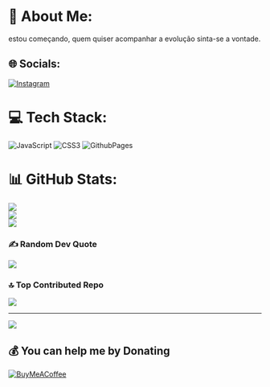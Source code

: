 # 💫 About Me:
estou começando, quem quiser acompanhar a evolução sinta-se a vontade.


## 🌐 Socials:
[![Instagram](https://img.shields.io/badge/Instagram-%23E4405F.svg?logo=Instagram&logoColor=white)](https://instagram.com/@wlk_dario) 

# 💻 Tech Stack:
![JavaScript](https://img.shields.io/badge/javascript-%23323330.svg?style=for-the-badge&logo=javascript&logoColor=%23F7DF1E) ![CSS3](https://img.shields.io/badge/css3-%231572B6.svg?style=for-the-badge&logo=css3&logoColor=white) ![GithubPages](https://img.shields.io/badge/github%20pages-121013?style=for-the-badge&logo=github&logoColor=white)
# 📊 GitHub Stats:
![](https://github-readme-stats.vercel.app/api?username=Gabriel-Dario&theme=gotham&hide_border=false&include_all_commits=true&count_private=true)<br/>
![](https://github-readme-streak-stats.herokuapp.com/?user=Gabriel-Dario&theme=gotham&hide_border=false)<br/>
![](https://github-readme-stats.vercel.app/api/top-langs/?username=Gabriel-Dario&theme=gotham&hide_border=false&include_all_commits=true&count_private=true&layout=compact)

### ✍️ Random Dev Quote
![](https://quotes-github-readme.vercel.app/api?type=horizontal&theme=dark)

### 🔝 Top Contributed Repo
![](https://github-contributor-stats.vercel.app/api?username=Gabriel-Dario&limit=5&theme=gotham&combine_all_yearly_contributions=true)

---
[![](https://visitcount.itsvg.in/api?id=Gabriel-Dario&icon=5&color=12)](https://visitcount.itsvg.in)

  ## 💰 You can help me by Donating
  [![BuyMeACoffee](https://img.shields.io/badge/Buy%20Me%20a%20Coffee-ffdd00?style=for-the-badge&logo=buy-me-a-coffee&logoColor=black)](https://buymeacoffee.com/Daradas) 

  
<!-- Proudly created with GPRM ( https://gprm.itsvg.in ) -->
